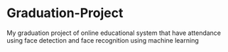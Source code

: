 # Graduation-Project
My graduation project of online educational system that have attendance using face detection and face recognition using machine learning 
